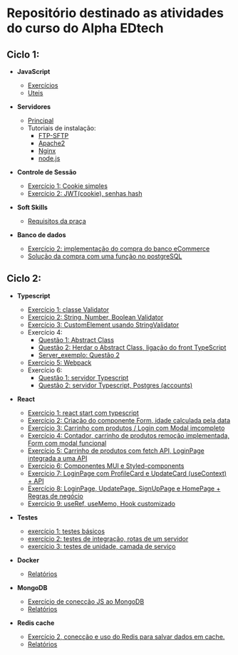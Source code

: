 # Repositório destinado as atividades do curso do Alpha EDtech

## Ciclo 1:
* **JavaScript**
  * [Exercícios](https://github.com/rickEDU/AlphaED/blob/main/JS/README.md)
  * [Uteis](https://github.com/rickEDU/AlphaED/blob/main/JS/uteis.ts)

 * **Servidores**
    * [Principal](https://github.com/rickEDU/AlphaED/tree/main/Servidores)
    * Tutoriais de instalação:
      * [FTP-SFTP](https://github.com/rickEDU/AlphaED/blob/main/Servidores/ftp-sftp.md)
      * [Apache2](https://github.com/rickEDU/AlphaED/blob/main/Servidores/apache.md)
      * [Nginx](https://github.com/rickEDU/AlphaED/blob/main/Servidores/nginx.md)
      * [node.js](https://github.com/rickEDU/AlphaED/blob/main/Servidores/nodejs.md)

  * **Controle de Sessão**
    * [Exercício 1: Cookie simples](https://github.com/rickEDU/AlphaED/tree/main/Controle%20de%20sess%C3%A3o/controleEx1_q2)
    * [Exercício 2: JWT(cookie), senhas hash](https://github.com/rickEDU/AlphaED/tree/main/Controle%20de%20sess%C3%A3o/controleEx2_q3)
  * **Soft Skills**
    * [Requisitos da praça](https://github.com/rickEDU/AlphaED/blob/main/soft_skills/requisitos.md)

* **Banco de dados**
  * [Exercício 2: implementação do compra do banco eCommerce](https://github.com/rickEDU/AlphaED/tree/main/Banco_de_dados/ex6_q2)
  * [Solução da compra com uma função no postgreSQL](https://github.com/rickEDU/AlphaED/blob/main/Banco_de_dados/ex6_q1.sql)

## Ciclo 2:
* **Typescript**
    * [Exercício 1: classe Validator](https://github.com/rickEDU/AlphaED/tree/main/Typescript/ex1)
    * [Exercício 2: String, Number, Boolean Validator](https://github.com/rickEDU/AlphaED/tree/main/Typescript/ex2)
    * [Exercício 3: CustomElement usando StringValidator](https://github.com/rickEDU/AlphaED/tree/main/Typescript/ex3)
    * Exercício 4:
      * [Questão 1: Abstract Class](https://github.com/rickEDU/AlphaED/tree/main/Typescript/ex4/q1)
      * [Questão 2: Herdar o Abstract Class, ligação do front TypeScript](https://github.com/rickEDU/AlphaED/tree/main/Typescript/ex4/q2)
      * [Server_exemplo: Questão 2](https://github.com/rickEDU/AlphaED/tree/main/Typescript/ex4/q2_server)
    * [Exercício 5: Webpack](https://github.com/rickEDU/AlphaED/tree/main/Typescript/ex5/q1)
    * Exercício 6:
      * [Questão 1: servidor Typescript](https://github.com/rickEDU/AlphaED/tree/main/Typescript/ex6/q1)
      * [Questão 2: servidor Typescript, Postgres (accounts)](https://github.com/rickEDU/AlphaED/tree/main/Typescript/ex6/q2)

* **React**
    * [Exercício 1: react start com typescript](https://github.com/rickEDU/AlphaED/tree/main/React/ex1/my-app)
    * [Exercício 2: Criação do componente Form, idade calculada pela data ](https://github.com/rickEDU/AlphaED/tree/main/React/ex2)
    * [Exercício 3: Carrinho com produtos / Login com Modal imcompleto](https://github.com/rickEDU/AlphaED/tree/main/React/ex3)
    * [Exercício 4: Contador, carrinho de produtos remoção implementada, Form com modal funcional](https://github.com/rickEDU/AlphaED/tree/main/React/ex4)
    * [Exercício 5: Carrinho de produtos com fetch API, LoginPage integrada a uma API](https://github.com/rickEDU/AlphaED/tree/main/React/ex5)
    * [Exercício 6: Componentes MUI e Styled-components](https://github.com/rickEDU/AlphaED/tree/main/React/ex6/q7)
    * [Exercício 7: LoginPage com ProfileCard e UpdateCard (useContext) + API](https://github.com/rickEDU/AlphaED/tree/main/React/ex7/q4)
    * [Exercício 8: LoginPage, UpdatePage, SignUpPage e HomePage + Regras de negócio](https://github.com/rickEDU/AlphaED/tree/main/React/ex8/q2)
    * [Exercício 9: useRef, useMemo, Hook customizado](https://github.com/rickEDU/AlphaED/tree/main/React/ex9)
* **Testes**
  * [exercício 1: testes básicos](https://github.com/rickEDU/AlphaED/tree/main/Testes/ex1)
  * [exercício 2: testes de integração, rotas de um servidor](https://github.com/rickEDU/AlphaED/tree/main/Testes/ex2)
  * [exercício 3: testes de unidade, camada de serviço](https://github.com/rickEDU/AlphaED/tree/main/Testes/ex3/discountopia_q3)
* **Docker**
  * [Relatórios](https://github.com/rickEDU/AlphaED/tree/main/Docker/relatorios)
* **MongoDB**
  * [Exercício de conecção JS ao MongoDB](https://github.com/rickEDU/AlphaED/tree/main/MongoDB/ex4)
  * [Relatórios](https://github.com/rickEDU/AlphaED/tree/main/MongoDB/relat%C3%B3rios)
* **Redis cache**
  * [Exercício 2, conecção e uso do Redis para salvar dados em cache.](https://github.com/rickEDU/AlphaED/tree/main/Redis/ex2)
  * [Relatórios](https://github.com/rickEDU/AlphaED/tree/main/Redis/relat%C3%B3rios)
